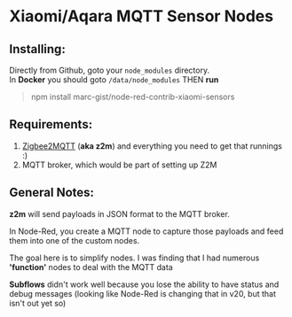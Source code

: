 # Xiaomi/Aqara MQTT Sensor Nodes

## Installing:
Directly from Github, goto your `node_modules` directory.  
In **Docker** you should goto `/data/node_modules` THEN **run**
 
> npm install marc-gist/node-red-contrib-xiaomi-sensors 

## Requirements:

1. [Zigbee2MQTT](https://www.zigbee2mqtt.io/) (**aka z2m**) and everything you need to get that runnings :)
2. MQTT broker, which would be part of setting up Z2M

## General Notes:

**z2m** will send payloads in JSON format to the MQTT broker.

In Node-Red, you create a MQTT node to capture those payloads and feed them into one of the custom nodes.

The goal here is to simplify nodes. I was finding that I had numerous **'function'** nodes to deal with the MQTT data

**Subflows** didn't work well because you lose the ability to have status and debug messages 
(looking like Node-Red is changing that in v20, but that isn't out yet so)


